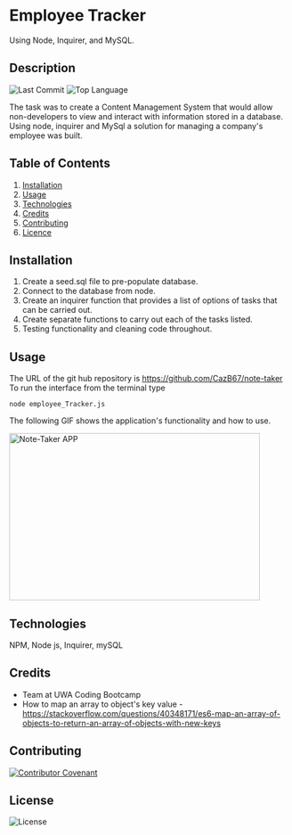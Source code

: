 # Employee Tracker
Using Node, Inquirer, and MySQL.

## Description 
![Last Commit](https://img.shields.io/github/last-commit/cazb67/note-taker) ![Top Language](https://img.shields.io/github/languages/top/cazb67/note-taker)

The task was to create a Content Management System that would allow non-developers to view and interact with information stored in a database. Using node, inquirer and MySql a solution for managing a company's employee was built.


## Table of Contents
1. [Installation](#Installation)
2. [Usage](#Usage)
3. [Technologies](#Technologies)
4. [Credits](#Credits)
5. [Contributing](#Contributing)
6. [Licence](#License)

## Installation
1. Create a seed.sql file to pre-populate database.
2. Connect to the database from node.
3. Create an inquirer function that provides a list of options of tasks that can be carried out.
4. Create separate functions to carry out each of the tasks listed.
5. Testing functionality and cleaning code throughout.

## Usage
The URL of the git hub repository is https://github.com/CazB67/note-taker
To run the interface from the terminal type 

`node employee_Tracker.js`


The following GIF shows the application's functionality and how to use. 

<img src="note-taker.gif" width="450" height="300" title="Note-Taker APP">

## Technologies
NPM, Node js, Inquirer, mySQL

## Credits
- Team at UWA Coding Bootcamp
- How to map an array to object's key value - https://stackoverflow.com/questions/40348171/es6-map-an-array-of-objects-to-return-an-array-of-objects-with-new-keys

## Contributing
[![Contributor Covenant](https://img.shields.io/badge/Contributor%20Covenant-v2.0%20adopted-ff69b4.svg)](code_of_conduct.md)

## License
![License](https://img.shields.io/github/license/cazb67/employee-summary)  
